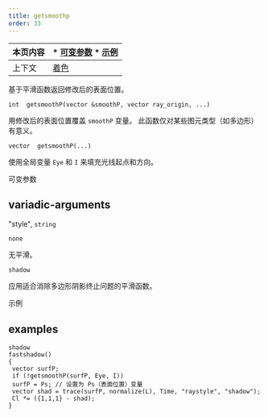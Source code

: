```yaml
---
title: getsmoothp
order: 33
---
```


| 本页内容 | * [可变参数](#variadic-arguments) * [示例](#examples) |
| --- | --- |
| 上下文 | [着色](../contexts/shading.html) |

基于平滑函数返回修改后的表面位置。

`int  getsmoothP(vector &smoothP, vector ray_origin, ...)`

用修改后的表面位置覆盖 `smoothP` 变量。
此函数仅对某些图元类型（如多边形）有意义。

`vector  getsmoothP(...)`

使用全局变量 `Eye` 和 `I` 来填充光线起点和方向。

可变参数

## variadic-arguments

"style",
`string`

`none`

无平滑。

`shadow`

应用适合消除多边形阴影终止问题的平滑函数。

示例

## examples

```vex
shadow
fastshadow()
{
 vector surfP;
 if (!getsmoothP(surfP, Eye, I))
 surfP = Ps; // 设置为 Ps（表面位置）变量
 vector shad = trace(surfP, normalize(L), Time, "raystyle", "shadow");
 Cl *= ({1,1,1} - shad);
}
```
